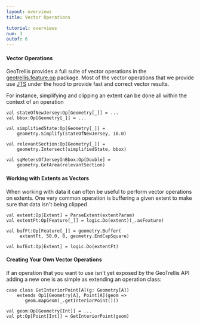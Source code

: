 ```yaml
---
layout: overviews
title: Vector Operations

tutorial: overviews
num: 3
outof: 6
---
```


#### Vector Operations

GeoTrellis provides a full suite of vector operations in the
[geotrellis.feature.op](http://geotrellis.github.com/scaladocs/0.8/#geotrellis.feature.op.geometry.package)
package. Most of the vector operations that we provide use
[JTS](http://www.vividsolutions.com/jts/jtshome.htm) under the hood
to provide fast and correct vector results.

For instance, simplifying and clipping an extent can be done all within
the context of an operation

    val stateOfNewJersey:Op[Geometry[_]] = ...
    val bbox:Op[Geometry[_]] = ...

    val simplifiedState:Op[Geometry[_]] =
        geometry.Simplify(stateOfNewJersey, 10.0)

    val relevantSection:Op[Geometry[_]] =
        geometry.Intersect(simplifiedState, bbox)

    val sqMetersOfJerseyInBbox:Op[Double] =
        geometry.GetArea(relevantSection)

#### Working with Extents as Vectors

When working with data it can often be useful to perform vector
operations on extents. One very common operation is buffering a given
extent to make sure that data isn't being clipped

    val extent:Op[Extent] = ParseExtent(extentParam)
    val extentFt:Op[Feature[_]] = logic.Do(extent)(_.asFeature)

    val bufFt:Op[Feature[_]] = geometry.Buffer(
         extentFt, 50.0, 8, geometry.EndCapSquare)

    val bufExt:Op[Extent] = logic.Do(extentFt)

#### Creating Your Own Vector Operations

If an operation that you want to use isn't yet exposed by the GeoTrellis
API adding a new one is as simple as extending an operation class:

    case class GetInteriorPoint[A](g: Geometry[A])
        extends Op1[Geometry[A], Point[A](geom =>
           geom.mapGeom(_.getInteriorPoint()))

    val geom:Op[Geometry[Int]] = ...
    val pt:Op[Point[Int]] = GetInteriorPoint(geom)
